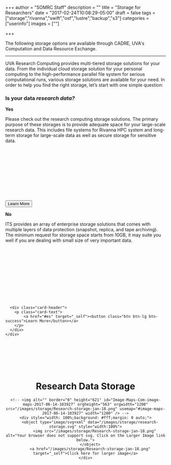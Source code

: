 +++
author = "SOMRC Staff"
description = ""
title = "Storage for Researchers"
date = "2017-02-24T10:08:29-05:00"
draft = false
tags = ["storage","rivanna","swift","osf","lustre","backup","s3"]
categories = ["userinfo"]
images = [""]

+++

<p class=lead>The following storage options are available through CADRE, UVA's Computation and Data Resource Exchange.</p>

<hr>

<p><map name="image-map"><area alt="" coords="405,607,728,500" href="https://security.virginia.edu/system/files/netbadge/udps2-0.pdf" shape="rect" target="" title="" /> <area alt="" coords="2135,771,2340,842" href="#crashplan" shape="rect" target="_self" title="" /> <area alt="" coords="1731,792,1873,854" href="#box" shape="rect" target="_self" title="" /> <area alt="" coords="2755,573,2627,523" href="#high-security-zone" shape="rect" target="_self" title="" /> <area alt="" coords="1912,1221,2326,1321" href="#rivanna-projects" shape="rect" target="_self" title="" /> <area alt="" coords="1701,1070,1918,1020" href="#rivanna-home" shape="rect" target="_self" title="" /> <area alt="" coords="2602,999,2301,1099" href="#rivanna-scratch" shape="rect" target="_self" title="" /> <area alt="" coords="824,1555,1133,1456,835,1485,958,1522,952,1484,902,1463,1067,1516,1070,1493" href="#value" shape="rect" target="_self" title="" /> <area alt="" coords="2158,1765,1570,1679" href="#object" shape="rect" target="_self" title="" /> <area alt="" coords="1856,503,2142,599" href="#ivy" shape="rect" target="_self" title="" /> <area alt="" coords="1936,1546,1584,1478" href="#tape" shape="rect" target="_self" title="" /></map></p>
<p><a name="top"></a></p>
<p>UVA Research Computing provides multi-tiered storage solutions for your data. From the individual cloud storage solution for your personal computing to the high-performance parallel file system for serious computational runs, various storage solutions are available for your need. In order to help you find the right storage, let’s start with one simple question:</p>
<h3>Is your data <i>research data?</i></h3>
<div class="row" style="margin-bottom:2rem;">
  <div class="col-sm-6">
    <div class="card">
      <div class="card-header">
        <b>Yes</b>
      </div>
	      <div class="card-block" style="min-height:250px">
	        <p class="card-text">
	            Please check out the research computing storage solutions. The primary purpose of these storages is to provide adequate space for your large-scale research data. This includes file systems for Rivanna HPC system and long-term storage for large-scale data as well as secure storage for sensitive data. 
	        </p>
	      </div>
	      <div class="card-header">
		      <p class="card-text">
		      	<a href="#rs" target="_self"><button class="btn btn-lg btn-success">Learn More</button></a>
		      </p>
	      </div>
    	</div>
  </div>

  <div class="col-sm-6">
    <div class="card">
      <div class="card-header">
        <b>No</b>
      </div>
      <div class="card-block" style="min-height: 250px">
        <p class="card-text">
          ITS provides an array of enterprise storage solutions that comes with multiple layers of data protection (snapshot, replica, and tape archiving). The minimum request for storage space starts from 10GB, it may suite you well if you are dealing with small size of very important data.
        </p>        
      </div>
      
      <div class="card-header">
      	<p class="card-text">
      		<a href="#es" target="_self"><button class="btn btn-lg btn-success">Learn More</button></a>
      	</p>
      </div>
    </div>
  </div>
</div>

<div style="text-align:center;height:100%;">
	<h1 style="padding-top:100px;font-weight:bold;">
		<a name="rs" style="text-align:left;">Research Data Storage</a></h1>

	<!-- <img alt="" border="0" height="621" id="Image-Maps-Com-image-maps-2017-06-14-103927" orgheight="563" orgwidth="1200" src="/images/storage/Research-storage-jan-18.png" usemap="#image-maps-2017-06-14-103927" width="1200" /> -->
	<div style="width: 100%;background: #fff;margin: 0 auto;">
		<object type="image/svg+xml" data="/images/storage/research-storage.svg" style="width:100%">
	  		<img src="/images/storage/Research-storage-jan-18.png" alt="Your browser does not support svg. Click on the Larger Image link below.">
		</object>
		<a href="/images/storage/Research-storage-jan-18.png" target="_self">Click here for larger image</a>
	</div>
	
	
</div>
<br />

<p><a href="https://cadre.virginia.edu/node/add/storage-request" target="_new"><button class="btn btn-large btn-success" style="text-align:center;margin-right: 25%;margin-left: 25%;width: 50%;height: 10%;font-size: 26px;">Submit Storage Request</button></a></p>
<hr />
<div style="text-align:right;margin-right:10%;">
		<a class="return" href="#top" target="_self">▲ Return to Top</a>
</div>

<div style="text-align:center;">
	<a name="es" style="text-align:left;"></a>
	<h1 style="padding-top:100px;font-weight:bold;">
		<a name="es" style="text-align:left;">Enterprise Data Storage</a></h1>
	<div style="width: 100%;background: #fff;margin: 0 auto;">
		<object type="image/svg+xml" data="/images/storage/enterprise-storage.svg" style="width: 100%">
  			<img src="/images/storage/Enterprise-storage-jan-18.png" alt="Your browser does not support svg. Click on the Larger Image link below.">
		</object>
		<a href="/images/storage/Enterprise-storage-jan-2018.png" target="_self">Click here for larger image</a>
	</div>


</div>	

</div>
<br />

<p><a href="http://its.virginia.edu/hosting/storage/home.html" target="_new"><button class="btn btn-large btn-success" style="text-align:center;margin-right: 25%;margin-left: 25%;width: 50%;height: 10%;font-size: 26px;">Request ITS Storage</button></a></p>
<hr />
<div style="text-align:right;margin-right:10%;">
	<a class="return" href="#top" target="_self">▲ Return to Top</a></div>
<p>&nbsp;</p>
<br />
<h2>
	Personal Computing</h2>
	<a name="box-storage" style="text-align:left;"></a>
<h3>
	UVA Box</h3>
<p>UVA Box is a cloud-based storage and collaboration service that gives eligible members of the University community the ability to access, store, and share up to 1 TB of non-sensitive/moderately sensitive University files securely—anywhere, anytime, on any device.</p>
<p><a href="http://its.virginia.edu/box/" target="_new"><button class="btn btn-small btn-success">Learn More</button></a>&nbsp;<a class="return" href="#top" style="align:right" target="_self">▲ Return to Top</a></p>
<a name="crash-plan" style="text-align:left;"></a>
<h3>
	CrashPlan</h3>

<p>CrashPlan is a cloud-based desktop backup service. It securely backs up your endpoint devices to the cloud. CrashPlan provides:</p>
<ul>
	<li>
		Cloud storage for backup of up to 4 endpoint devices per user</li>
	<li>
		Protection against crypto-ransomware and other malicious software that destroys/encrypts content on end-user’s devices</li>
	<li>
		Protection of University data on endpoint devices from loss due to hard drive failure, computer failure, etc.</li>
</ul>
<p>CrashPlan is currently offered at no cost to the University community until June 30, 2018. After that, the cost model/fee structure will be determined for continued use of the service. During this this initial phase, the system has a per-user quota of 250GB. If you need more space and have a valid use case, please contact ITS via the link below.</p>
<p><a href="http://its.virginia.edu/crashplan/" target="_blank"><button class="btn btn-small btn-success">Learn More</button></a>&nbsp;<a class="return" href="#top" style="align:right" target="_self">▲ Return to Top</a></p>
<br>
<hr>
<h2>
	High Performance Computing</h2>
	<a name="rivanna-home" style="text-align:left;"></a>
<h3>
	Rivanna <code>/home</code> File System (FREE)</h3>
<p>Each user on Rivanna HPC cluster is provided with 50GB of <code>/home</code> directory. It is a standard place where you can store important files or data such as your research code, configuration files, and valuable output data. Users can compile, debug their codes in this space before getting ready for production runs via scheduler (SLURM on Rivanna) on compute nodes. The <code>/home</code> comes with 3 weeks of snapshot backup, so if you delete your data by mistake, you can ask file recovery. The 50GB is the hard quota of the space, and users are not allowed to exceed this limit. You job will fail if the hard limit is reached.</p>
<p><a href="https://arcs.virginia.edu/storage" target="_blank"><button class="btn btn-small btn-success">Learn More</button></a>&nbsp;<a class="return" href="#top" style="align:right" target="_self">▲ Return to Top</a></p>
<a name="rivanna-scratch" style="text-align:left;"></a>
<h3>
	Rivanna <code>/scratch</code> File System (FREE)</h3>

<p>The <code>/scratch</code> file system is a large-scale, high-performance parallel file system (Lustre) where multi-threaded, high-performance read &amp; write is possible. The scratch space is freely provided, and one of the most versatile storage locations available to you -- for certain use cases and with the right tuning, <code>/scratch</code> performs extremely well: upwards of 10x faster than NFS-mounted storage. We recommend to use this file system whenever running a series of jobs on RIvanna. There are quotas imposed (10TB per user), but they are not strictly enforced: being over quota usually just means not being able to submit jobs until you're not over quota any more, and in many cases you can have your quota adjusted simply by asking.</p>
<p><a href="http://arcs.virginia.edu/storage" target="_blank"><button class="btn btn-small btn-success">Learn More</button></a>&nbsp;<a class="return" href="#top" style="align:right" target="_self">▲ Return to Top</a></p>

<a name="project-storage" style="text-align:left;"></a>
<h3>
	Research Project Storage <code>/project</code> ($90/TB/Yr)</h3>
<p>The <code>/project</code> storage option provides storage for collaboration and data sharing within the research group. Like <code>/home</code> and <code>/scratch</code> file systems, <code>/project</code> is mounted on Rivanna, and users can freely move data around between those file systems. Total usable space of <code>/project</code> is close to 2 PB, and the file system comes with a data protection of 3-week snapshot. Non-Rivanna users can still request the storage space, and the data transfer to/from the storage is possible via Globus data transfer node <a href="https://discuss.rc.virginia.edu/t/globus-connect-data-transfer-introduction/345">(More details here)</a>. UVA faculty can purchase <code>/project</code> space by submitting <a href="https://cadre.virginia.edu/node/add/storage-request" target="_blank">this form</a>.</p>
<p><a href="/userinfo/project" target="_self"><button class="btn btn-small btn-success">Learn More</button>&nbsp;<a class="return" href="#top" style="align:right" target="_self">▲ Return to Top</a></p>
<br>
<hr>
<h2>
	Long-Term Storage</h2>
<a name="research-value-storage" style="text-align:left;"></a>	
<h3>
	Research Value Storage ($45/TB/YR)</h3>
<p>Research Value Storage is a low-cost, moderate-performance version of the Enterprise Storage offered by ITS. Users can request a space on this system by submitting <a href="https://cadre.virginia.edu/node/add/storage-request" target="_new">this form</a>, and can use this storage without having to get an account Rivanna HPC system. It can be mounted from the central network by clients on local laptops and workstations running Linux, Windows, or Mac OSX. Although not as fast as other UVA storage solutions, Value Storage offers a familiar format which is easy to understand and use. It is differentiated from Enterprise Storage by the lack of data protection features and services that are available on the Enterprise tiers.</p>
<p><a href="http://its.virginia.edu/hosting/storage/value.html" target="_new"><button class="btn btn-small btn-success">Learn More</button></a>&nbsp;<a class="return" href="#top" style="align:right" target="_self">▲ Return to Top</a></p>

<a name="academic-value-storage" style="text-align:left;"></a>
<h3>
	Academic Value Storage ($90/TB/YR)</h3>
<p>ITS offers storage for non-research users for hosting their non-sensitive data. Users can request a space on this system by submitting <a href="http://its.virginia.edu/hosting/storage/value.html" target="_new"> a form</a>. It can be mounted from the central network by clients on local laptops and workstations running Linux, Windows, or Mac OSX. Although not as fast as other UVA storage solutions, Value Storage offers a familiar format which is easy to understand and use. It is differentiated from Enterprise Storage by the lack of data protection features and services that are available on the Enterprise tiers. It is good for users who have their own backup solutions in place, and need a low cost terabyte level storage solution</p>
<p><a href="http://its.virginia.edu/hosting/storage/value.html" target="_new"><button class="btn btn-small btn-success">Learn More</button></a>&nbsp;<a class="return" href="#top" style="align:right" target="_self">▲ Return to Top</a></p>
<br>
<hr>
<h2>
	Storage Solution for Sensitive Data</h2>
	<a name="secure-storage" style="text-align:left;"></a>
<h3>
	Ivy Central Storage and NAS for VM ($TBD/TB/YR)</h3>
<p>UVA’s secure data analytics system, Ivy, has multi-tiered storage systems, and a PI can specify the storage space s/he would like to have when requesting access to Ivy. A central storage pool of more than 1 PB of space is available for highly sensitive data storage regardless which platform users select for their project (among three available platforms: virtual machine, Domino DataLab, and Hadoop/Spark. For more information, please check out our <a href="/userguide/ivy">Ivy User Guide</a>. This storage doesn’t allow users to store executable files for security reason, and provides read & write only access. Executable files can be stored on the VM storage. Virtual machines do not come with any significant disk storage of their own, but small amount of data (less than 100GB) can be stored directly in the block storage space that comes with each VM. When larger storage space is required for relatively higher I/O performance than the central storage space, users can request a space on the network attached storage (NAS) mounted on the VM.</p>
<p><a href="https://somrc.virginia.edu/userinfo/ivy/" target="_blank"><button class="btn btn-small btn-success">Learn More</button></a>&nbsp;<a class="return" href="#top" style="align:right" target="_self">▲ Return to Top</a></p>

